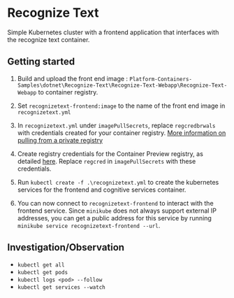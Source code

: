 # Recognize Text

Simple Kubernetes cluster with a frontend application that interfaces with the recognize text container.

## Getting started

1. Build and upload the front end image : `Platform-Containers-Samples\dotnet\Recognize-Text\Recognize-Text-Webapp\Recognize-Text-Webapp` to container registry.
1. Set `recognizetext-frontend:image` to the name of the front end image in `recognizetext.yml`
1. In `recognizetext.yml` under `imagePullSecrets`, replace `regcredbrwals` with credentials created for your container registry. [More information on pulling from a private registry](https://kubernetes.io/docs/tasks/configure-pod-container/pull-image-private-registry/)

1. Create registry credentials for the Container Preview registry, as detailed [here](https://thorsten-hans.com/how-to-use-a-private-azure-container-registry-with-kubernetes-9b86e67b93b6). Replace `regcred` in `imagePullSecrets` with these credentials.

1. Run `kubectl create -f .\recognizetext.yml` to create the kubernetes services for the frontend and cognitive services container.
1. You can now connect to `recognizetext-frontend` to interact with the frontend service. Since `minikube` does not always support external IP addresses, you can get a public address for this service by running `minikube service recognizetext-frontend --url`.

## Investigation/Observation

- `kubectl get all`
- `kubectl get pods`
- `kubectl logs <pod> --follow`
- `kubectl get services --watch`
